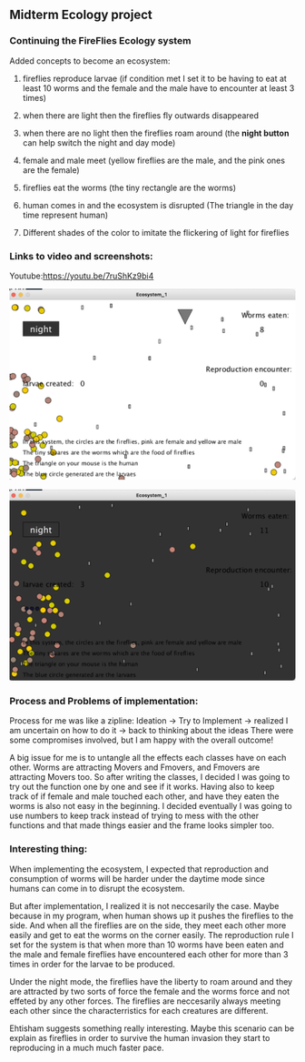 ## Midterm Ecology project
### Continuing the FireFlies Ecology system
Added concepts to become an ecosystem:
1. fireflies reproduce larvae 
(if condition met I set it to be having to eat at least 10 worms and the female and the male have to encounter at least 3 times)


2. when there are light then the fireflies fly outwards disappeared 


3. when there are no light then the fireflies roam around 
(the **night button** can help switch the night and day mode)


4. female and male meet 
(yellow fireflies are the male, and the pink ones are the female)


5. fireflies eat the worms
(the tiny rectangle are the worms)


6. human comes in and the ecosystem is disrupted (The triangle in the day time represent human)
7. Different shades of the color to imitate the flickering of light for fireflies


### Links to video and screenshots:

Youtube:https://youtu.be/7ruShKz9bi4


![](https://github.com/FairyyGenie/RobotPsyche/blob/main/midterm/media/Daytime-1.png)

![](https://github.com/FairyyGenie/RobotPsyche/blob/main/midterm/media/Nighttime-1.png)

### Process and Problems of implementation:

Process for me was like a zipline:
Ideation -> Try to Implement -> realized I am uncertain on how to do it -> back to thinking about the ideas
There were some compromises involved, but I am happy with the overall outcome!


A big issue for me is to untangle all the effects each classes have on each other. Worms are attracting Movers and Fmovers, and Fmovers are attracting Movers too. So after writing the classes, I decided I was going to try out the function one by one and see if it works.  Having also to keep track of if female and male touched each other, and have they eaten the worms is also not easy in the beginning. I decided eventually I was going to use numbers to keep track instead of trying to mess with the other functions and that made things easier and the frame looks simpler too.

### Interesting thing:
When implementing the ecosystem, I expected that reproduction and consumption of worms will be harder under the daytime mode since humans can come in to disrupt the ecosystem.

But after implementation, I realized it is not neccesarily the case. Maybe because in my program, when human shows up it pushes the fireflies to the side. And when all the fireflies are on the side, they meet each other more easily and get to eat the worms on the corner easily. The reproduction rule I set for the system is that when more than 10 worms have been eaten and the male and female fireflies have encountered each other for more than 3 times in order for the larvae to be produced.

Under the night mode, the fireflies have the liberty to roam around and they are attracted by two sorts of force the female and the worms force and not effeted by any other forces. The fireflies are neccesarily always meeting each other since the characterristics for each creatures are different. 

Ehtisham suggests something really interesting. Maybe this scenario can be explain as fireflies in order to survive the human invasion they start to reproducing in a much much faster pace.



